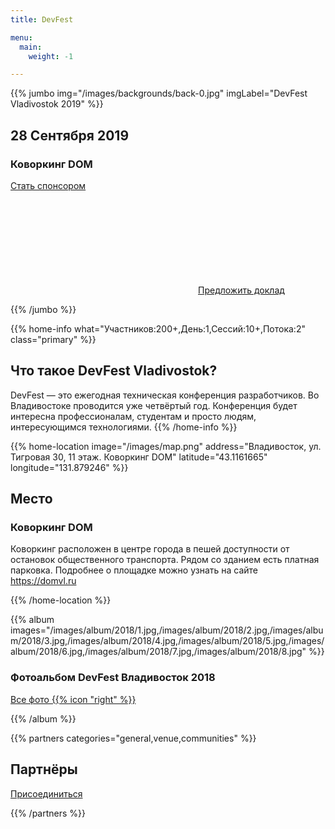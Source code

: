 ```yaml
---
title: DevFest

menu:
  main:
    weight: -1

---
```



{{% jumbo img="/images/backgrounds/back-0.jpg" imgLabel="DevFest Vladivostok 2019" %}}

## 28 Сентября 2019
### Коворкинг DOM

<a class="btn primary btn-lg" style="margin-top: 1em;" href="https://drive.google.com/open?id=12ZHC0gVBTPEX7AsxjD6iv7N_mRb-JLLr" target="_blank">Стать спонсором</a>

<a class="btn primary btn-lg" href="https://forms.gle/N8dsZPD3pcYMkFvm6">
    <svg class="icon icon-cfp"><use xlink:href="#cfp"></use></svg>Предложить доклад
</a>


{{% /jumbo %}}



{{% home-info what="Участников:200+,День:1,Сессий:10+,Потока:2" class="primary" %}}

## Что такое DevFest Vladivostok?

DevFest — это ежегодная техническая конференция разработчиков. Во Владивостоке проводится уже четвёртый год. Конференция будет интересна профессионалам, студентам и просто людям, интересующимся технологиями.
{{% /home-info %}}

<!--

{{< youtube-section link="kcepvhosV4U" title="Видео-нарезка с DevFest разных годов" class="" >}}



{{% home-speakers %}}
## Докладчики

{{< button-link label="Предложить доклад"
                url="https://conference-hall.io/public/event/HJRThubF4uYPkb7jSUxi"
                icon="cfp" >}}

{{< button-link label="Все докладчики"
                url="./speakers"
                icon="right" >}}

{{% /home-speakers %}}


{{% home-subscribe  class="primary" %}}

## Подпишитесь на важные новости конференции

{{% /home-subscribe %}}



{{% home-tickets %}}
# Tickets <a class="btn primary" href="https://www.billetweb.ru/devfest-toulouse-2019" target="_blank"><svg class="icon icon-cfp"><use xlink:href="#ticket"></use></svg>Билеты</a>

<ul>
<li>{{< ticket name="Слепая птаха"
           starts="2019-03-25"
           ends="2019-04-25"
           price="40 €"
           info="50 первых мест"
           soldOut="true"
           url="https://www.billetweb.ru/devfest-toulouse-2019" >}}</li>
<li>{{< ticket name="Ранняя птаха"
           starts="2019-04-25"
           ends="2019-06-22"
           price="60 €"
           info="80 первых мест"
           soldOut="true"
           url="https://www.billetweb.ru/devfest-toulouse-2019" >}}</li>
<li>{{< ticket name="Обычный"
           starts="2019-06-22"
           ends="2019-10-03"
           price="80 €"
           info="300 оставшихся мест"
           close="true"
           soldOut=""
           url="https://www.billetweb.ru/devfest-toulouse-2019" >}}</li>
</ul>

\* Your ticket gives you access to all conferences, coffee breaks, and lunch. Accommodation is NOT included in this price.
\* Билет даёт доступ ко всем залам, кофе-брейкам и перекусам. Проживание НЕ включено в стоимость.

{{% /home-tickets %}}


-->

{{% home-location
    image="/images/map.png"
    address="Владивосток, ул. Тигровая 30, 11 этаж. Коворкинг DOM"
    latitude="43.1161665"
    longitude="131.879246" %}}

## Место

### Коворкинг DOM


Коворкинг расположен в центре города в пешей доступности от остановок общественного транспорта. Рядом со зданием есть платная парковка.
Подробнее о площадке можно узнать на сайте https://domvl.ru

{{% /home-location %}}

<!-- ... -->

{{% album images="/images/album/2018/1.jpg,/images/album/2018/2.jpg,/images/album/2018/3.jpg,/images/album/2018/4.jpg,/images/album/2018/5.jpg,/images/album/2018/6.jpg,/images/album/2018/7.jpg,/images/album/2018/8.jpg" %}}

### Фотоальбом **DevFest Владивосток 2018**

<a class="btn primary" target="_blank" rel="noopener" href="https://photos.app.goo.gl/DQY52aF5qyci2XdXA">
    Все фото
    {{% icon "right" %}}
</a>

{{% /album  %}}

<!-- ... -->

{{% partners categories="general,venue,communities" %}}
## Партнёры

<a class="btn primary btn-lg" style="margin-top: 1em;" href="https://drive.google.com/open?id=12ZHC0gVBTPEX7AsxjD6iv7N_mRb-JLLr" target="_blank">Присоединиться</a>

{{% /partners %}}
